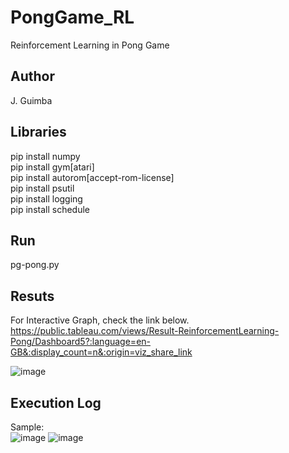 # PongGame_RL
Reinforcement Learning in Pong Game

## Author
J. Guimba

## Libraries
pip install numpy</br>
pip install gym[atari]</br>
pip install autorom[accept-rom-license]</br>
pip install psutil</br>
pip install logging</br>
pip install schedule

## Run
pg-pong.py

## Resuts
For Interactive Graph, check the link below.</br>
https://public.tableau.com/views/Result-ReinforcementLearning-Pong/Dashboard5?:language=en-GB&:display_count=n&:origin=viz_share_link

![image](https://user-images.githubusercontent.com/99978258/184051505-ab531ef3-f0fb-473a-8a70-2cc20d6d1983.png)

## Execution Log
Sample:</br>
![image](https://user-images.githubusercontent.com/99978258/184059231-0a4b7ad4-61df-479f-8741-798cdc42dc77.png)
![image](https://user-images.githubusercontent.com/99978258/184059336-dc37fc84-e9ca-4dde-92d3-e6ec76c14f16.png)
